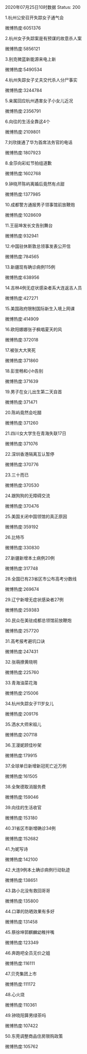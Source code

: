 2020年07月25日10时数据
Status: 200

1.杭州公安召开失踪女子通气会

微博热度:6051376

2.杭州女子失踪案是有预谋的故意杀人案

微博热度:5856121

3.别克微蓝新能源来电上新

微博热度:5490534

4.杭州失踪女子丈夫交代杀人分尸事实

微博热度:3244784

5.亲属回应杭州遇害女子小女儿近况

微博热度:2356791

6.向往的生活全靠这4个

微博热度:2109801

7.刘欣拨通了华为首席法务官的电话

微博热度:1807923

8.金莎向彩虹节拍组道歉

微博热度:1602768

9.钟晓芹陈屿离婚后竟然有点甜

微博热度:1377985

10.成都警方通报男子领事馆前放鞭炮

微博热度:1028609

11.王丽坤发长文告别舞台

微博热度:932941

12.中国驻休斯敦总领事发表公开信

微博热度:784565

13.新疆现有确诊病例115例

微博热度:638956

14.吉林4例无症状感染者系大连返吉人员

微博热度:427271

15.美国政府限制国际新生入境上网课

微博热度:414909

16.欧阳娜娜张子枫唱夏天的风

微博热度:372018

17.被张大大笑死

微博热度:371860

18.彭昱畅和小h告别

微博热度:371639

19.男子在女儿出生第二天自首

微博热度:371471

20.陈屿竟然会吃醋

微博热度:371260

21.四川女大学生在青海失联17日

微博热度:371076

22.深圳香港隔离互认暂停

微博热度:370776

23.三十而已

微博热度:370530

24.跟狗狗的无障碍交流

微博热度:370476

25.美国关闭中国领馆的真正原因

微博热度:359192

26.比特币

微博热度:330830

27.新疆新增本土病例20例

微博热度:317748

28.全国已有23省区市公布高考分数线

微博热度:269674

29.辽宁新增无症状感染者27例

微博热度:259383

30.民众在美驻成都总领馆前放鞭炮

微博热度:257720

31.高考报考避坑口诀

微博热度:247431

32.张萌撩黄晓明

微博热度:225760

33.青海油菜花海

微博热度:215006

34.杭州失踪女子11岁女儿

微博热度:209176

35.洒水大师宋祖儿

微博热度:207118

36.王漫妮顾佳吵架

微博热度:179915

37.全球单日新增新冠死亡近万例

微博热度:161505

38.全聚德取消服务费

微博热度:159046

39.向往的生活收官

微博热度:153180

40.31省区市新增确诊34例

微博热度:152682

41.为妮写诗

微博热度:142100

42.大连9例本土确诊病例行动轨迹

微博热度:138651

43.路小北没有救回哥哥

微博热度:135800

44.口罩的防晒效果有多好

微博热度:131458

45.蔡徐坤郭麒麟幼稚拌嘴

微博热度:123349

46.奔跑吧全员无价之姐

微博热度:116111

47.贝壳集团上市

微博热度:111172

48.心火烧

微博热度:110361

49.钟晓阳算男绿茶吗

微博热度:107422

50.东莞调整商品住房限购政策

微博热度:105762


